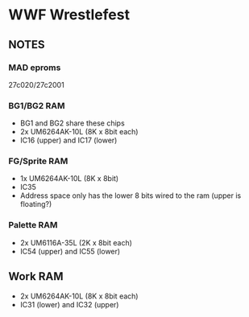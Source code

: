 # WWF Wrestlefest
## NOTES

### MAD eproms
27c020/27c2001

### BG1/BG2 RAM
* BG1 and BG2 share these chips
* 2x UM6264AK-10L (8K x 8bit each)
* IC16 (upper) and IC17 (lower)

### FG/Sprite RAM
* 1x UM6264AK-10L (8K x 8bit)
* IC35
* Address space only has the lower 8 bits wired to the ram (upper is floating?)

### Palette RAM
* 2x UM6116A-35L (2K x 8bit each)
* IC54 (upper) and IC55 (lower)

## Work RAM
* 2x UM6264AK-10L (8K x 8bit each)
* IC31 (lower) and IC32 (upper)
